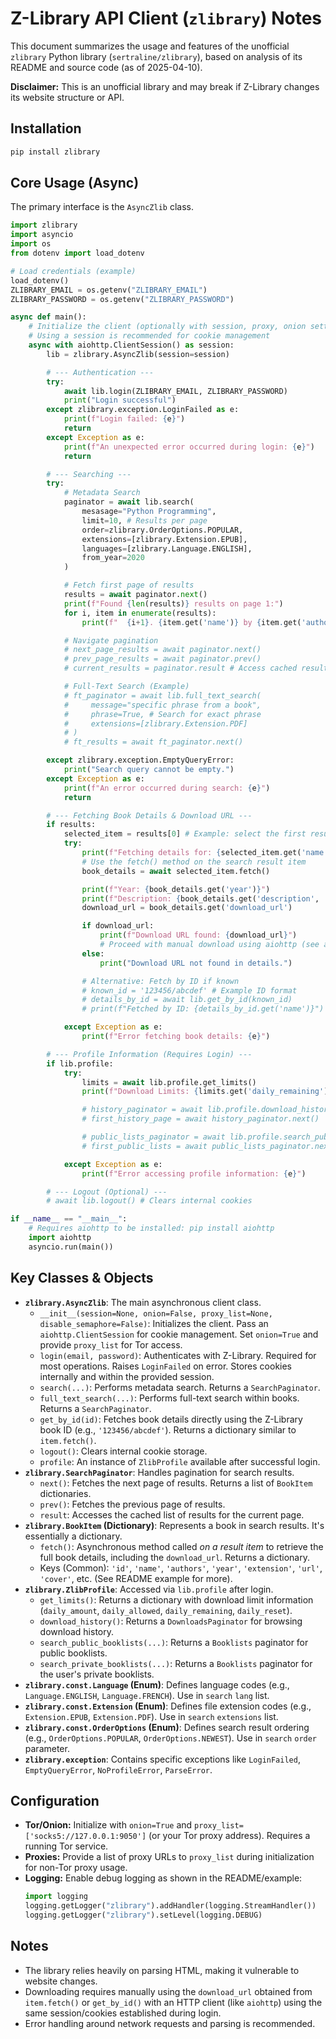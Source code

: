 # Z-Library API Client (`zlibrary`) Notes

This document summarizes the usage and features of the unofficial `zlibrary` Python library (`sertraline/zlibrary`), based on analysis of its README and source code (as of 2025-04-10).

**Disclaimer:** This is an unofficial library and may break if Z-Library changes its website structure or API.

## Installation

```bash
pip install zlibrary
```

## Core Usage (Async)

The primary interface is the `AsyncZlib` class.

```python
import zlibrary
import asyncio
import os
from dotenv import load_dotenv

# Load credentials (example)
load_dotenv()
ZLIBRARY_EMAIL = os.getenv("ZLIBRARY_EMAIL")
ZLIBRARY_PASSWORD = os.getenv("ZLIBRARY_PASSWORD")

async def main():
    # Initialize the client (optionally with session, proxy, onion settings)
    # Using a session is recommended for cookie management
    async with aiohttp.ClientSession() as session:
        lib = zlibrary.AsyncZlib(session=session)

        # --- Authentication ---
        try:
            await lib.login(ZLIBRARY_EMAIL, ZLIBRARY_PASSWORD)
            print("Login successful")
        except zlibrary.exception.LoginFailed as e:
            print(f"Login failed: {e}")
            return
        except Exception as e:
            print(f"An unexpected error occurred during login: {e}")
            return

        # --- Searching ---
        try:
            # Metadata Search
            paginator = await lib.search(
                mesasage="Python Programming",
                limit=10, # Results per page
                order=zlibrary.OrderOptions.POPULAR,
                extensions=[zlibrary.Extension.EPUB],
                languages=[zlibrary.Language.ENGLISH],
                from_year=2020
            )

            # Fetch first page of results
            results = await paginator.next()
            print(f"Found {len(results)} results on page 1:")
            for i, item in enumerate(results):
                print(f"  {i+1}. {item.get('name')} by {item.get('authors', [])}")

            # Navigate pagination
            # next_page_results = await paginator.next()
            # prev_page_results = await paginator.prev()
            # current_results = paginator.result # Access cached results for current page

            # Full-Text Search (Example)
            # ft_paginator = await lib.full_text_search(
            #     message="specific phrase from a book",
            #     phrase=True, # Search for exact phrase
            #     extensions=[zlibrary.Extension.PDF]
            # )
            # ft_results = await ft_paginator.next()

        except zlibrary.exception.EmptyQueryError:
            print("Search query cannot be empty.")
        except Exception as e:
            print(f"An error occurred during search: {e}")
            return

        # --- Fetching Book Details & Download URL ---
        if results:
            selected_item = results[0] # Example: select the first result
            try:
                print(f"Fetching details for: {selected_item.get('name')}")
                # Use the fetch() method on the search result item
                book_details = await selected_item.fetch()

                print(f"Year: {book_details.get('year')}")
                print(f"Description: {book_details.get('description', 'N/A')[:100]}...")
                download_url = book_details.get('download_url')

                if download_url:
                    print(f"Download URL found: {download_url}")
                    # Proceed with manual download using aiohttp (see acquire_epub.py)
                else:
                    print("Download URL not found in details.")

                # Alternative: Fetch by ID if known
                # known_id = '123456/abcdef' # Example ID format
                # details_by_id = await lib.get_by_id(known_id)
                # print(f"Fetched by ID: {details_by_id.get('name')}")

            except Exception as e:
                print(f"Error fetching book details: {e}")

        # --- Profile Information (Requires Login) ---
        if lib.profile:
            try:
                limits = await lib.profile.get_limits()
                print(f"Download Limits: {limits.get('daily_remaining')} remaining today.")

                # history_paginator = await lib.profile.download_history()
                # first_history_page = await history_paginator.next()

                # public_lists_paginator = await lib.profile.search_public_booklists(q="philosophy")
                # first_public_lists = await public_lists_paginator.next()

            except Exception as e:
                print(f"Error accessing profile information: {e}")

        # --- Logout (Optional) ---
        # await lib.logout() # Clears internal cookies

if __name__ == "__main__":
    # Requires aiohttp to be installed: pip install aiohttp
    import aiohttp
    asyncio.run(main())

```

## Key Classes & Objects

*   **`zlibrary.AsyncZlib`**: The main asynchronous client class.
    *   `__init__(session=None, onion=False, proxy_list=None, disable_semaphore=False)`: Initializes the client. Pass an `aiohttp.ClientSession` for cookie management. Set `onion=True` and provide `proxy_list` for Tor access.
    *   `login(email, password)`: Authenticates with Z-Library. Required for most operations. Raises `LoginFailed` on error. Stores cookies internally and within the provided session.
    *   `search(...)`: Performs metadata search. Returns a `SearchPaginator`.
    *   `full_text_search(...)`: Performs full-text search within books. Returns a `SearchPaginator`.
    *   `get_by_id(id)`: Fetches book details directly using the Z-Library book ID (e.g., `'123456/abcdef'`). Returns a dictionary similar to `item.fetch()`.
    *   `logout()`: Clears internal cookie storage.
    *   `profile`: An instance of `ZlibProfile` available after successful login.
*   **`zlibrary.SearchPaginator`**: Handles pagination for search results.
    *   `next()`: Fetches the next page of results. Returns a list of `BookItem` dictionaries.
    *   `prev()`: Fetches the previous page of results.
    *   `result`: Accesses the cached list of results for the current page.
*   **`zlibrary.BookItem` (Dictionary)**: Represents a book in search results. It's essentially a dictionary.
    *   `fetch()`: Asynchronous method called *on a result item* to retrieve the full book details, including the `download_url`. Returns a dictionary.
    *   Keys (Common): `'id'`, `'name'`, `'authors'`, `'year'`, `'extension'`, `'url'`, `'cover'`, etc. (See README example for more).
*   **`zlibrary.ZlibProfile`**: Accessed via `lib.profile` after login.
    *   `get_limits()`: Returns a dictionary with download limit information (`daily_amount`, `daily_allowed`, `daily_remaining`, `daily_reset`).
    *   `download_history()`: Returns a `DownloadsPaginator` for browsing download history.
    *   `search_public_booklists(...)`: Returns a `Booklists` paginator for public booklists.
    *   `search_private_booklists(...)`: Returns a `Booklists` paginator for the user's private booklists.
*   **`zlibrary.const.Language` (Enum)**: Defines language codes (e.g., `Language.ENGLISH`, `Language.FRENCH`). Use in `search` `lang` list.
*   **`zlibrary.const.Extension` (Enum)**: Defines file extension codes (e.g., `Extension.EPUB`, `Extension.PDF`). Use in `search` `extensions` list.
*   **`zlibrary.const.OrderOptions` (Enum)**: Defines search result ordering (e.g., `OrderOptions.POPULAR`, `OrderOptions.NEWEST`). Use in `search` `order` parameter.
*   **`zlibrary.exception`**: Contains specific exceptions like `LoginFailed`, `EmptyQueryError`, `NoProfileError`, `ParseError`.

## Configuration

*   **Tor/Onion:** Initialize with `onion=True` and `proxy_list=['socks5://127.0.0.1:9050']` (or your Tor proxy address). Requires a running Tor service.
*   **Proxies:** Provide a list of proxy URLs to `proxy_list` during initialization for non-Tor proxy usage.
*   **Logging:** Enable debug logging as shown in the README/example:
    ```python
    import logging
    logging.getLogger("zlibrary").addHandler(logging.StreamHandler())
    logging.getLogger("zlibrary").setLevel(logging.DEBUG)
    ```

## Notes

*   The library relies heavily on parsing HTML, making it vulnerable to website changes.
*   Downloading requires manually using the `download_url` obtained from `item.fetch()` or `get_by_id()` with an HTTP client (like `aiohttp`) using the same session/cookies established during login.
*   Error handling around network requests and parsing is recommended.
